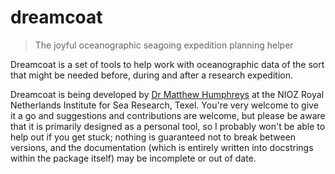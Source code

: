 # dreamcoat

> The joyful oceanographic seagoing expedition planning helper

Dreamcoat is a set of tools to help work with oceanographic data of the sort that might be needed before, during and after a research expedition.

Dreamcoat is being developed by [Dr Matthew Humphreys](https://hseao3.group) at the NIOZ Royal Netherlands Institute for Sea Research, Texel.  You're very welcome to give it a go and suggestions and contributions are welcome, but please be aware that it is primarily designed as a personal tool, so I probably won't be able to help out if you get stuck; nothing is guaranteed not to break between versions, and the documentation (which is entirely written into docstrings within the package itself) may be incomplete or out of date.
